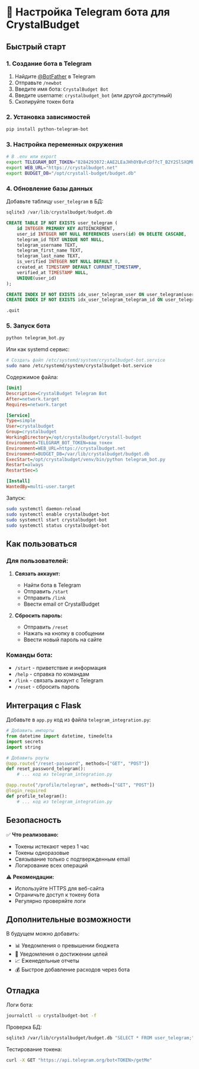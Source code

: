 # 🤖 Настройка Telegram бота для CrystalBudget

## Быстрый старт

### 1. Создание бота в Telegram

1. Найдите [@BotFather](https://t.me/botfather) в Telegram
2. Отправьте `/newbot`
3. Введите имя бота: `CrystalBudget Bot`
4. Введите username: `crystalbudget_bot` (или другой доступный)
5. Скопируйте токен бота

### 2. Установка зависимостей

```bash
pip install python-telegram-bot
```

### 3. Настройка переменных окружения

```bash
# В .env или export
export TELEGRAM_BOT_TOKEN="8284293072:AAE2LEaJHhOYBvFcDf7cT_B2Y2SlSXQMbOA"
export WEB_URL="https://crystalbudget.net"
export BUDGET_DB="/opt/crystall-budget/budget.db"
```

### 4. Обновление базы данных

Добавьте таблицу `user_telegram` в БД:

```sql
sqlite3 /var/lib/crystalbudget/budget.db

CREATE TABLE IF NOT EXISTS user_telegram (
    id INTEGER PRIMARY KEY AUTOINCREMENT,
    user_id INTEGER NOT NULL REFERENCES users(id) ON DELETE CASCADE,
    telegram_id TEXT UNIQUE NOT NULL,
    telegram_username TEXT,
    telegram_first_name TEXT,
    telegram_last_name TEXT,
    is_verified INTEGER NOT NULL DEFAULT 0,
    created_at TIMESTAMP DEFAULT CURRENT_TIMESTAMP,
    verified_at TIMESTAMP NULL,
    UNIQUE(user_id)
);

CREATE INDEX IF NOT EXISTS idx_user_telegram_user ON user_telegram(user_id);
CREATE INDEX IF NOT EXISTS idx_user_telegram_telegram_id ON user_telegram(telegram_id);

.quit
```

### 5. Запуск бота

```bash
python telegram_bot.py
```

Или как systemd сервис:

```bash
# Создать файл /etc/systemd/system/crystalbudget-bot.service
sudo nano /etc/systemd/system/crystalbudget-bot.service
```

Содержимое файла:
```ini
[Unit]
Description=CrystalBudget Telegram Bot
After=network.target
Requires=network.target

[Service]
Type=simple
User=crystalbudget
Group=crystalbudget
WorkingDirectory=/opt/crystalbudget/crystall-budget
Environment=TELEGRAM_BOT_TOKEN=ваш_токен
Environment=WEB_URL=https://crystalbudget.net
Environment=BUDGET_DB=/var/lib/crystalbudget/budget.db
ExecStart=/opt/crystalbudget/venv/bin/python telegram_bot.py
Restart=always
RestartSec=5

[Install]
WantedBy=multi-user.target
```

Запуск:
```bash
sudo systemctl daemon-reload
sudo systemctl enable crystalbudget-bot
sudo systemctl start crystalbudget-bot
sudo systemctl status crystalbudget-bot
```

## Как пользоваться

### Для пользователей:

1. **Связать аккаунт:**
   - Найти бота в Telegram
   - Отправить `/start`
   - Отправить `/link`
   - Ввести email от CrystalBudget

2. **Сбросить пароль:**
   - Отправить `/reset`
   - Нажать на кнопку в сообщении
   - Ввести новый пароль на сайте

### Команды бота:

- `/start` - приветствие и информация
- `/help` - справка по командам  
- `/link` - связать аккаунт с Telegram
- `/reset` - сбросить пароль

## Интеграция с Flask

Добавьте в `app.py` код из файла `telegram_integration.py`:

```python
# Добавить импорты
from datetime import datetime, timedelta
import secrets
import string

# Добавить роуты
@app.route("/reset-password", methods=["GET", "POST"])
def reset_password_telegram():
    # ... код из telegram_integration.py

@app.route("/profile/telegram", methods=["GET", "POST"])  
@login_required
def profile_telegram():
    # ... код из telegram_integration.py
```

## Безопасность

✅ **Что реализовано:**
- Токены истекают через 1 час
- Токены одноразовые
- Связывание только с подтвержденным email
- Логирование всех операций

⚠️ **Рекомендации:**
- Используйте HTTPS для веб-сайта
- Ограничьте доступ к токену бота
- Регулярно проверяйте логи

## Дополнительные возможности

В будущем можно добавить:
- 📊 Уведомления о превышении бюджета
- 🎯 Уведомления о достижении целей
- 📈 Еженедельные отчеты
- 💰 Быстрое добавление расходов через бота

## Отладка

Логи бота:
```bash
journalctl -u crystalbudget-bot -f
```

Проверка БД:
```bash
sqlite3 /var/lib/crystalbudget/budget.db "SELECT * FROM user_telegram;"
```

Тестирование токена:
```bash
curl -X GET "https://api.telegram.org/bot<TOKEN>/getMe"
```